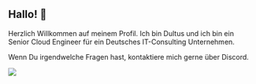 ## Hallo! 👋

Herzlich Willkommen auf meinem Profil.
Ich bin Dultus und ich bin ein Senior Cloud Engineer für ein Deutsches IT-Consulting Unternehmen.

Wenn Du irgendwelche Fragen hast, kontaktiere mich gerne über Discord.

<a href="https://discord.com/users/181723479429611520">
  <img src="https://discord.c99.nl/widget/theme-4/181723479429611520.png">
